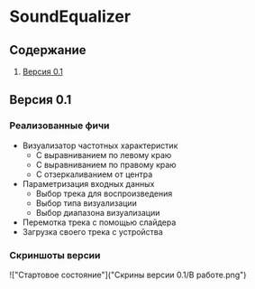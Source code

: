 # SoundEqualizer

## Содержание
1. [Версия 0.1](#версия-0.1)

## Версия 0.1

### Реализованные фичи
- Визуализатор частотных характеристик
  - С выравниванием по левому краю
  - С выравниванием по правому краю
  - С отзеркаливанием от центра
- Параметризация входных данных
  - Выбор трека для воспроизведения
  - Выбор типа визуализации
  - Выбор диапазона визуализации
- Перемотка трека с помощью слайдера
- Загрузка своего трека с устройства

### Скриншоты версии
!["Стартовое состояние"]("Скрины версии 0.1/В работе.png")
